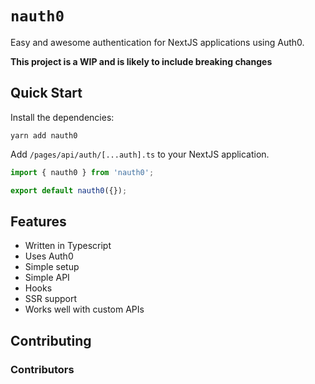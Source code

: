 # `nauth0`

Easy and awesome authentication for NextJS applications using Auth0.

**This project is a WIP and is likely to include breaking changes**

## Quick Start

Install the dependencies:

```
yarn add nauth0
```

Add `/pages/api/auth/[...auth].ts` to your NextJS application.

```ts
import { nauth0 } from 'nauth0';

export default nauth0({});
```

## Features

- Written in Typescript
- Uses Auth0
- Simple setup
- Simple API
- Hooks
- SSR support
- Works well with custom APIs

## Contributing

### Contributors
